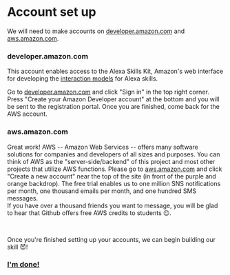 # Account set up
<p>We will need to make accounts on <a href="developer.amazon.com">developer.amazon.com</a> and 
  <a href="aws.amazon.com">aws.amazon.com</a>.
</p>

### developer.amazon.com

<p>
This account enables access to the Alexa Skills Kit, Amazon's web interface for developing the <a href="https://developer.amazon.com/docs/alexa-voice-service/interaction-model.html">interaction models</a> for Alexa skills.
</p>

<p>
Go to <a href="developer.amazon.com">developer.amazon.com</a> and click "Sign in" in the top right corner. 
Press "Create your Amazon Developer account" at the bottom and you will be sent to the registration portal. Once you are finished, come back for the AWS account.
</p>

### aws.amazon.com

<p>
Great work! AWS -- Amazon Web Services -- offers many software solutions for companies and developers of all sizes and purposes. You can think of AWS as the "server-side/backend" of this project and most other projects that utilize AWS functions. Please go to <a href="aws.amazon.com">aws.amazon.com</a> and click "Create a new account" near the top of the site (in front of the purple and orange backdrop). The free trial enables us to one million SNS notifications per month, one thousand emails per month, and one hundred SMS messages. 
  <br> If you have over a thousand friends you want to message, you will be glad to hear that Github offers free AWS credits to students 😉.
</p>

<br>

<p>
  Once you're finished setting up your accounts, we can begin building our skill 😈!
</p>

### <a href="https://github.com/mrvivacious/AWS_Lambda_and_SNS/blob/master/page1.md">I'm done!</a>


